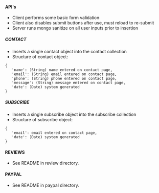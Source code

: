 #### API's

- Client performs some basic form validation
- Client also disables submit buttons after use, must reload to re-submit
- Server runs mongo sanitize on all user inputs prior to insertion

##### CONTACT
- Inserts a single contact object into the contact collection
- Structure of contact object:
```
{
   'name': (String) name entered on contact page,
   'email': (String) email entered on contact page,
   'phone': (String) phone entered on contact page,
   'message': (String) message entered on contact page,
   'date': (Date) system generated
}
```

##### SUBSCRIBE
- Inserts a single subscribe object into the subscribe collection
- Structure of subscribe object:
```
{
   'email': email entered on contact page,
   'date': (Date) system generated
}
```

#### REVIEWS
- See README in review directory.

#### PAYPAL
- See README in paypal directory.
